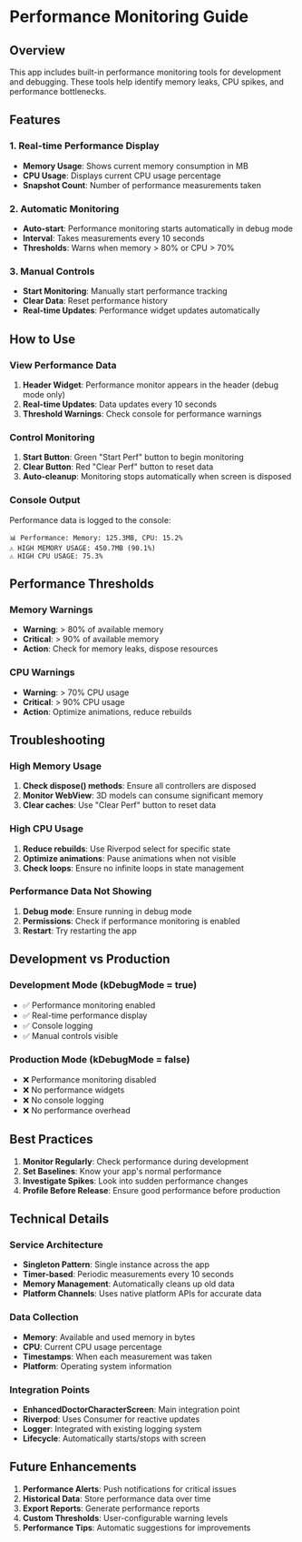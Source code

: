 # Performance Monitoring Guide

## Overview
This app includes built-in performance monitoring tools for development and debugging. These tools help identify memory leaks, CPU spikes, and performance bottlenecks.

## Features

### 1. Real-time Performance Display
- **Memory Usage**: Shows current memory consumption in MB
- **CPU Usage**: Displays current CPU usage percentage
- **Snapshot Count**: Number of performance measurements taken

### 2. Automatic Monitoring
- **Auto-start**: Performance monitoring starts automatically in debug mode
- **Interval**: Takes measurements every 10 seconds
- **Thresholds**: Warns when memory > 80% or CPU > 70%

### 3. Manual Controls
- **Start Monitoring**: Manually start performance tracking
- **Clear Data**: Reset performance history
- **Real-time Updates**: Performance widget updates automatically

## How to Use

### View Performance Data
1. **Header Widget**: Performance monitor appears in the header (debug mode only)
2. **Real-time Updates**: Data updates every 10 seconds
3. **Threshold Warnings**: Check console for performance warnings

### Control Monitoring
1. **Start Button**: Green "Start Perf" button to begin monitoring
2. **Clear Button**: Red "Clear Perf" button to reset data
3. **Auto-cleanup**: Monitoring stops automatically when screen is disposed

### Console Output
Performance data is logged to the console:
```
📊 Performance: Memory: 125.3MB, CPU: 15.2%
⚠️ HIGH MEMORY USAGE: 450.7MB (90.1%)
⚠️ HIGH CPU USAGE: 75.3%
```

## Performance Thresholds

### Memory Warnings
- **Warning**: > 80% of available memory
- **Critical**: > 90% of available memory
- **Action**: Check for memory leaks, dispose resources

### CPU Warnings
- **Warning**: > 70% CPU usage
- **Critical**: > 90% CPU usage
- **Action**: Optimize animations, reduce rebuilds

## Troubleshooting

### High Memory Usage
1. **Check dispose() methods**: Ensure all controllers are disposed
2. **Monitor WebView**: 3D models can consume significant memory
3. **Clear caches**: Use "Clear Perf" button to reset data

### High CPU Usage
1. **Reduce rebuilds**: Use Riverpod select for specific state
2. **Optimize animations**: Pause animations when not visible
3. **Check loops**: Ensure no infinite loops in state management

### Performance Data Not Showing
1. **Debug mode**: Ensure running in debug mode
2. **Permissions**: Check if performance monitoring is enabled
3. **Restart**: Try restarting the app

## Development vs Production

### Development Mode (kDebugMode = true)
- ✅ Performance monitoring enabled
- ✅ Real-time performance display
- ✅ Console logging
- ✅ Manual controls visible

### Production Mode (kDebugMode = false)
- ❌ Performance monitoring disabled
- ❌ No performance widgets
- ❌ No console logging
- ❌ No performance overhead

## Best Practices

1. **Monitor Regularly**: Check performance during development
2. **Set Baselines**: Know your app's normal performance
3. **Investigate Spikes**: Look into sudden performance changes
4. **Profile Before Release**: Ensure good performance before production

## Technical Details

### Service Architecture
- **Singleton Pattern**: Single instance across the app
- **Timer-based**: Periodic measurements every 10 seconds
- **Memory Management**: Automatically cleans up old data
- **Platform Channels**: Uses native platform APIs for accurate data

### Data Collection
- **Memory**: Available and used memory in bytes
- **CPU**: Current CPU usage percentage
- **Timestamps**: When each measurement was taken
- **Platform**: Operating system information

### Integration Points
- **EnhancedDoctorCharacterScreen**: Main integration point
- **Riverpod**: Uses Consumer for reactive updates
- **Logger**: Integrated with existing logging system
- **Lifecycle**: Automatically starts/stops with screen

## Future Enhancements

1. **Performance Alerts**: Push notifications for critical issues
2. **Historical Data**: Store performance data over time
3. **Export Reports**: Generate performance reports
4. **Custom Thresholds**: User-configurable warning levels
5. **Performance Tips**: Automatic suggestions for improvements
